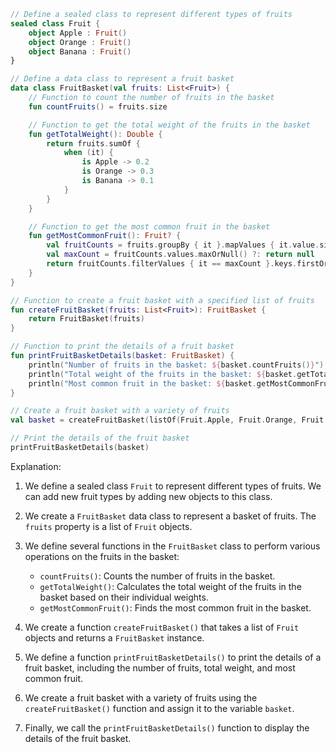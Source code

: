 ```kotlin
// Define a sealed class to represent different types of fruits
sealed class Fruit {
    object Apple : Fruit()
    object Orange : Fruit()
    object Banana : Fruit()
}

// Define a data class to represent a fruit basket
data class FruitBasket(val fruits: List<Fruit>) {
    // Function to count the number of fruits in the basket
    fun countFruits() = fruits.size

    // Function to get the total weight of the fruits in the basket
    fun getTotalWeight(): Double {
        return fruits.sumOf {
            when (it) {
                is Apple -> 0.2
                is Orange -> 0.3
                is Banana -> 0.1
            }
        }
    }

    // Function to get the most common fruit in the basket
    fun getMostCommonFruit(): Fruit? {
        val fruitCounts = fruits.groupBy { it }.mapValues { it.value.size }
        val maxCount = fruitCounts.values.maxOrNull() ?: return null
        return fruitCounts.filterValues { it == maxCount }.keys.firstOrNull()
    }
}

// Function to create a fruit basket with a specified list of fruits
fun createFruitBasket(fruits: List<Fruit>): FruitBasket {
    return FruitBasket(fruits)
}

// Function to print the details of a fruit basket
fun printFruitBasketDetails(basket: FruitBasket) {
    println("Number of fruits in the basket: ${basket.countFruits()}")
    println("Total weight of the fruits in the basket: ${basket.getTotalWeight()} kg")
    println("Most common fruit in the basket: ${basket.getMostCommonFruit()}")
}

// Create a fruit basket with a variety of fruits
val basket = createFruitBasket(listOf(Fruit.Apple, Fruit.Orange, Fruit.Banana, Fruit.Apple, Fruit.Orange))

// Print the details of the fruit basket
printFruitBasketDetails(basket)
```

Explanation:

1. We define a sealed class `Fruit` to represent different types of fruits. We can add new fruit types by adding new objects to this class.

2. We create a `FruitBasket` data class to represent a basket of fruits. The `fruits` property is a list of `Fruit` objects.

3. We define several functions in the `FruitBasket` class to perform various operations on the fruits in the basket:
   - `countFruits()`: Counts the number of fruits in the basket.
   - `getTotalWeight()`: Calculates the total weight of the fruits in the basket based on their individual weights.
   - `getMostCommonFruit()`: Finds the most common fruit in the basket.

4. We create a function `createFruitBasket()` that takes a list of `Fruit` objects and returns a `FruitBasket` instance.

5. We define a function `printFruitBasketDetails()` to print the details of a fruit basket, including the number of fruits, total weight, and most common fruit.

6. We create a fruit basket with a variety of fruits using the `createFruitBasket()` function and assign it to the variable `basket`.

7. Finally, we call the `printFruitBasketDetails()` function to display the details of the fruit basket.